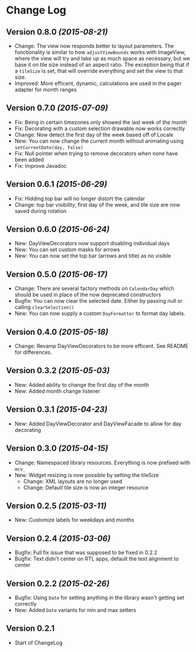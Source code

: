 Change Log
==========

Version 0.8.0 *(2015-08-21)*
-------------------------------

* Change: The view now responds better to layout parameters.
The functionality is similar to how `adjustViewBounds` works with ImageView,
where the view will try and take up as much space as necessary,
but we base it on tile size instead of an aspect ratio.
The exception being that if a `tileSize` is set,
that will override everything and set the view to that size.
* Improved: More efficent, dynamic, calculations are used in the pager adapter for month ranges

Version 0.7.0 *(2015-07-09)*
----------------------------

* Fix: Being in certain timezones only showed the last week of the month
* Fix: Decorating with a custom selection drawable now works correctly
* Change: Now detect the first day of the week based off of Locale
* New: You can now change the current month without animating using `setCurrentDate(day, false)`
* Fix: Null pointer when trying to remove decorators when none have been added
* Fix: Improve Javadoc

Version 0.6.1 *(2015-06-29)*
----------------------------

* Fix: Hidding top bar will no longer distort the calendar
* Change: top bar visibility, first day of the week, and tile size are now saved during rotation

Version 0.6.0 *(2015-06-24)*
----------------------------

* New: DayViewDecorators now support disabling individual days
* New: You can set custom masks for arrows
* New: You can now set the top bar (arrows and title) as no visible

Version 0.5.0 *(2015-06-17)*
----------------------------

* Change: There are several factory methods on `CalendarDay` which should be used in place of the now deprecated constructors
* Bugfix: You can now clear the selected date. Either by passing null or calling `clearSelection()`
* New: You can now supply a custom `DayFormatter` to format day labels.

Version 0.4.0 *(2015-05-18)*
----------------------------

* Change: Revamp DayViewDecorators to be more efficent. See README for differences.

Version 0.3.2 *(2015-05-03)*
----------------------------

 * New: Added ability to change the first day of the month
 * New: Added month change listener

Version 0.3.1 *(2015-04-23)*
----------------------------

 * New: Added DayViewDecorator and DayViewFacade to allow for day decorating

Version 0.3.0 *(2015-04-15)*
----------------------------

 * Change: Namespaced library resources. Everything is now prefixed with `mcv_`
 * New: Widget resizing is now possible by setting the tileSize
     * Change: XML layouts are no longer used
     * Change: Default tile size is now an integer resource

Version 0.2.5 *(2015-03-11)*
----------------------------

 * New: Customize labels for weekdays and months

Version 0.2.4 *(2015-03-06)*
----------------------------

 * Bugfix: Full fix issue that was supposed to be fixed in 0.2.2
 * Bugfix: Text didn't center on RTL apps, default the text alignment to center

Version 0.2.2 *(2015-02-26)*
----------------------------

 * Bugfix: Using `Date` for setting anything in the library wasn't getting set correctly
 * New: Added `Date` variants for min and max setters


Version 0.2.1
-------------

 * Start of ChangeLog
